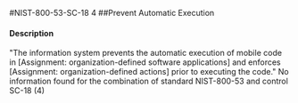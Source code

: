 #NIST-800-53-SC-18 4
##Prevent Automatic Execution
#### Description
"The information system prevents the automatic execution of mobile code in [Assignment: organization-defined software applications] and enforces [Assignment: organization-defined actions] prior to executing the code."
No information found for the combination of standard NIST-800-53 and control SC-18 (4)
